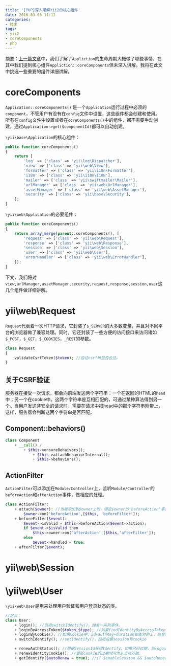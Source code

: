 ```yaml
---
title: '[PHP]深入理解Yii2的核心组件'
date: 2016-03-03 11:12
categories: 
- 技术
tags: 
- yii2 
- coreComponents 
- php  
---
```


摘要：[上一篇文章](http://blog.bookbook.in/ji-zhu/-php-shen-ru-li-jie-yii2de-lifecycle)中，我们了解了`Appliction`的生命周期大概做了哪些事情，在其中我们提到核心组件`Appliction::coreComponents`但未深入讲解。我将在此文中挑选一些重要的组件详细讲解。


# coreComponents

`Application::coreComponents()` 是一个`Application`运行过程中必须的`component`，不管用户有没有在`config`文件中设置，这些组件都会创建和使用。  
所有在`config`文件中设置或者在`coreComponents()`中的组件，都不需要手动创建，通过`Application->get($componentId)`都可以自动创建。

`\yii\base\Application`的核心组件：

```php
public function coreComponents()
{
    return [
        'log' => ['class' => 'yii\log\Dispatcher'],
        'view' => ['class' => 'yii\web\View'],
        'formatter' => ['class' => 'yii\i18n\Formatter'],
        'i18n' => ['class' => 'yii\i18n\I18N'],
        'mailer' => ['class' => 'yii\swiftmailer\Mailer'],
        'urlManager' => ['class' => 'yii\web\UrlManager'],
        'assetManager' => ['class' => 'yii\web\AssetManager'],
        'security' => ['class' => 'yii\base\Security'],
    ];
}
```


`\yii\web\Application`的必要组件：

```php
public function coreComponents()
{
    return array_merge(parent::coreComponents(), [
        'request' => ['class' => 'yii\web\Request'],
        'response' => ['class' => 'yii\web\Response'],
        'session' => ['class' => 'yii\web\Session'],
        'user' => ['class' => 'yii\web\User'],
        'errorHandler' => ['class' => 'yii\web\ErrorHandler'],
    ]);
}
```



下文，我们将对`view,urlManager,assetManager,security,request,response,session,user`这几个组件做详细讲解。

# yii\web\Request

`Request`代表着一次HTTP请求，它封装了`$_SERVER`的大多数变量，并且对不同平台的浏览器做了兼容处理。同时，它还封装了一些方便的访问接口来访问诸如`$_POST`，`$_GET`，`$_COOKIES`，`_REST`的参数。



```php
class Request
{
    validateCsrfToken($token); //验证csrf码是否合法。
}
```

## 关于CSRF验证

服务器在接受一次请求，都会向前端发送两个字符串：一个在返回的HTML的`head`中；另一个在cookie中。这两个字符串是互相匹配的，可通过某种算法得到另一个。当用户发送非安全的请求时，需要在请求中把head中的那个字符串附带上，这样，服务器会判断这两个字符串是否匹配。



## Component::behaviors()

```php
class Component
    + __call() / 
        + $this->ensureBehaivors();
            + $this->attachBehaviorInternal();
            + $this->behaviors();


```

## ActionFilter

`ActionFilter`可以添加在`Module/Controller`上，监听`Module/Controller`的`beforeAction`和`afterAction`事件，做相应的处理。

```php
class ActionFilter:
    + attach($owner): //当被添加到$owner上时，绑定$owner的'beforeAction'事件
        $owner->on('beforeAction',[$this, 'beforeFilter']);
    + beforeFilter($event):
        $event->isValid = $this->beforeAction($event->action);
        if $event->$isValid then
            $this->owner->on('afterAction',[$this,'afterFilter']);
        else
            $event->handled = true;
    + afterFilter($event);
```


# yii\web\Session




# \yii\web\User

`\yii\web\User`是用来处理用户验证和用户登录状态的类。

```php
//定义：
class User:
    + login(); //调用switchIdentify()，抛发一系列事件。
    + loginByAccessToken($token,$type); //如果findIdentityByAccessToken()成功，则login()
    + loginByCookie(); //如果Cookie中，id+authKey+duration都能对的上，则登陆成功，调用switchIdentify()
    + switchIdentify(); //setIdentify()，然后设置session和cookie

    + renewAuthStatus(); //根据SessionId获得Identify。如果已经过期，则logout()；如果enableAutoLogin，则loginByCookie()；如果autoRenewCookie，则renewIdentifyCookie()。
    + renewIdentityCookie(); //更新Cookie的过期时间为从当前开始。
    + getIdentify($autoRenew = true); //if $enableSession && $autoRenew then renewAuthStatus(). 最终返回Identify.

```

